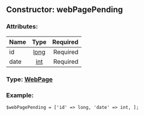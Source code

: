 ## Constructor: webPagePending  

### Attributes:

| Name     |    Type       | Required |
|----------|:-------------:|---------:|
|id|[long](../types/long.md) | Required|
|date|[int](../types/int.md) | Required|


### Type: [WebPage](../types/WebPage.md)

### Example:


```
$webPagePending = ['id' => long, 'date' => int, ];
```